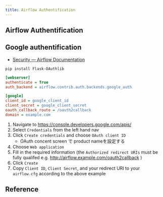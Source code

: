 ```yaml
---
title: Airflow Authentification
---
```


## Airflow Authentification


## Google authentification
* [Security — Airflow Documentation](https://airflow.apache.org/security.html#google-authentication)

```
pip install Flask-OAuthlib
```

```cfg
[webserver]
authenticate = True
auth_backend = airflow.contrib.auth.backends.google_auth

[google]
client_id = google_client_id
client_secret = google_client_secret
oauth_callback_route = /oauth2callback
domain = example.com
```

1. Navigate to https://console.developers.google.com/apis/
2. Select `Credentials` from the left hand nav
3. Click `Create credentials` and choose `OAuth client ID`
    * OAuth concent screen で product nameを設定する
4. Choose `Web application`
5. Fill in the required information (the `Authorized redirect URIs` must be fully qualifed e.g. http://airflow.example.com/oauth2callback )
6. Click `Create`
7. Copy `Client ID`, `Client Secret`, and your redirect URI to your `airflow.cfg` according to the above example

## Reference
